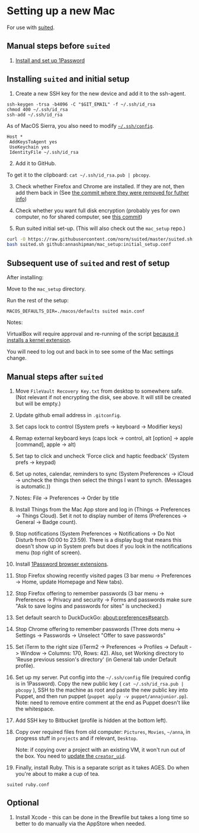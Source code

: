 # Setting up a new Mac

For use with [suited](https://github.com/norm/suited).

## Manual steps before `suited`

1. [Install and set up 1Password](/docs/1Password_setup.md)

## Installing `suited` and initial setup

1. Create a new SSH key for the new device and add it to the ssh-agent.

```
ssh-keygen -trsa -b4096 -C "$GIT_EMAIL" -f ~/.ssh/id_rsa
chmod 400 ~/.ssh/id_rsa
ssh-add ~/.ssh/id_rsa
```

As of MacOS Sierra, you also need to modify [`~/.ssh/config`](https://help.github.com/enterprise/2.12/user/articles/generating-a-new-ssh-key-and-adding-it-to-the-ssh-agent/).

```
Host *
 AddKeysToAgent yes
 UseKeychain yes
 IdentityFile ~/.ssh/id_rsa
```


2. Add it to GitHub.

To get it to the clipboard: `cat ~/.ssh/id_rsa.pub | pbcopy`.

3. Check whether Firefox and Chrome are installed. If they are not, then add them back in (See [the commit where they were removed for futher info](https://github.com/annashipman/mac_setup/commit/2debeb7))

4. Check whether you want full disk encryption (probably yes for own computer, no for shared computer, see [this commit](https://github.com/annashipman/mac_setup/commit/3e3edf3))

5. Run suited initial set-up. (This will also check out the `mac_setup` repo.)

```bash
curl -O https://raw.githubusercontent.com/norm/suited/master/suited.sh
bash suited.sh github:annashipman/mac_setup:initial_setup.conf
```

## Subsequent use of `suited` and rest of setup

After installing:

Move to the `mac_setup` directory.

Run the rest of the setup:

```
MACOS_DEFAULTS_DIR=./macos/defaults suited main.conf
```

Notes:

VirtualBox will require approval and re-running of the script [because it installs a kernel extension](https://developer.apple.com/library/content/technotes/tn2459/_index.html).

You will need to log out and back in to see some of the Mac settings change.

## Manual steps after `suited`

1. Move `FileVault Recovery Key.txt` from desktop to somewhere safe. (Not relevant if not encrypting the disk, see above. It will still be created but will be empty.)

1. Update github email address in `.gitconfig`.

1. Set caps lock to control (System prefs -> keyboard -> Modifier keys)

1. Remap external keyboard keys (caps lock -> control, alt [option] -> apple [command], apple -> alt)

1. Set tap to click and uncheck 'Force click and haptic feedback' (System prefs -> keypad)

1. Set up notes, calendar, reminders to sync (System Preferences -> iCloud -> uncheck the things then select the things I want to synch. (Messages is automatic.))

1. Notes: File -> Preferences -> Order by title

1. Install Things from the Mac App store and log in (Things -> Preferences -> Things Cloud). Set it not to display number of items (Preferences -> General -> Badge count).

1. Stop notifications (System Preferences -> Notifications -> Do Not Disturb from 00:00 to 23:59). There is a display bug that means this doesn't show up in System prefs but does if you look in the notifications menu (top right of screen).

1. Install [1Password browser extensions](https://agilebits.com/onepassword/extensions).

1. Stop Firefox showing recently visited pages (3 bar menu -> Preferences -> Home, update Homepage and New tabs).

1. Stop Firefox offering to remember passwords (3 bar menu -> Preferences -> Privacy and security -> Forms and passwords make sure "Ask to save logins and passwords for sites" is unchecked.)

1. Set default search to DuckDuckGo: [about:preferences#search](about:preferences#search).

1. Stop Chrome offering to remember passwords (Three dots menu -> Settings -> Passwords -> Unselect "Offer to save passwords"

1. Set iTerm to the right size (iTerm2 -> Preferences -> Profiles -> Default -> Window -> Columns: 170, Rows: 42). Also, set Working directory to 'Reuse previous session's directory' (in General tab under Default profile).

1. Set up my server. Put config into the `~/.ssh/config` file (required config is in 1Password). Copy the new public key ( `cat ~/.ssh/id_rsa.pub | pbcopy` ), SSH to the machine as root and paste the new public key into Puppet, and then run puppet (`puppet apply -v puppet/annajunior.pp`). Note: need to remove entire comment at the end as Puppet doesn't like the whitespace.

1. Add SSH key to Bitbucket (profile is hidden at the bottom left).

1. Copy over required files from old computer: `Pictures`, `Movies`, `~/anna`, in progress stuff in `projects` and if relevant, `Desktop`.

   Note: if copying over a project with an existing VM, it won't run out of the box. You need to [update the `creator_uid`](https://github.com/hashicorp/vagrant/issues/8630#issuecomment-314219746).

1. Finally, install Ruby. This is a separate script as it takes AGES. Do when you're about to make a cup of tea.

```
suited ruby.conf
```

## Optional

1. Install Xcode - this can be done in the Brewfile but takes a long time so better to do manually via the AppStore when needed.
